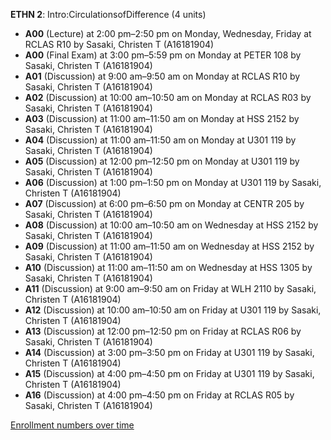 **ETHN 2**: Intro:CirculationsofDifference (4 units)

- **A00** (Lecture) at 2:00 pm–2:50 pm on Monday, Wednesday, Friday at RCLAS R10 by Sasaki, Christen T (A16181904)
- **A00** (Final Exam) at 3:00 pm–5:59 pm on Monday at PETER 108 by Sasaki, Christen T (A16181904)
- **A01** (Discussion) at 9:00 am–9:50 am on Monday at RCLAS R10 by Sasaki, Christen T (A16181904)
- **A02** (Discussion) at 10:00 am–10:50 am on Monday at RCLAS R03 by Sasaki, Christen T (A16181904)
- **A03** (Discussion) at 11:00 am–11:50 am on Monday at HSS 2152 by Sasaki, Christen T (A16181904)
- **A04** (Discussion) at 11:00 am–11:50 am on Monday at U301 119 by Sasaki, Christen T (A16181904)
- **A05** (Discussion) at 12:00 pm–12:50 pm on Monday at U301 119 by Sasaki, Christen T (A16181904)
- **A06** (Discussion) at 1:00 pm–1:50 pm on Monday at U301 119 by Sasaki, Christen T (A16181904)
- **A07** (Discussion) at 6:00 pm–6:50 pm on Monday at CENTR 205 by Sasaki, Christen T (A16181904)
- **A08** (Discussion) at 10:00 am–10:50 am on Wednesday at HSS 2152 by Sasaki, Christen T (A16181904)
- **A09** (Discussion) at 11:00 am–11:50 am on Wednesday at HSS 2152 by Sasaki, Christen T (A16181904)
- **A10** (Discussion) at 11:00 am–11:50 am on Wednesday at HSS 1305 by Sasaki, Christen T (A16181904)
- **A11** (Discussion) at 9:00 am–9:50 am on Friday at WLH 2110 by Sasaki, Christen T (A16181904)
- **A12** (Discussion) at 10:00 am–10:50 am on Friday at U301 119 by Sasaki, Christen T (A16181904)
- **A13** (Discussion) at 12:00 pm–12:50 pm on Friday at RCLAS R06 by Sasaki, Christen T (A16181904)
- **A14** (Discussion) at 3:00 pm–3:50 pm on Friday at U301 119 by Sasaki, Christen T (A16181904)
- **A15** (Discussion) at 4:00 pm–4:50 pm on Friday at U301 119 by Sasaki, Christen T (A16181904)
- **A16** (Discussion) at 4:00 pm–4:50 pm on Friday at RCLAS R05 by Sasaki, Christen T (A16181904)

[Enrollment numbers over time](./ETHN2.tsv)
